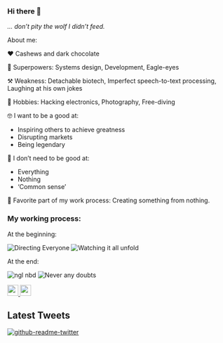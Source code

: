### Hi there 👋 

_... don’t pity the wolf I didn’t feed._

About me:

❤️  Cashews and dark chocolate

🚀 Superpowers: Systems design, Development, Eagle-eyes

⚒️ Weakness: Detachable biotech, Imperfect speech-to-text processing, Laughing at his own jokes

🥊 Hobbies: Hacking electronics, Photography, Free-diving

🤓 I want to be a good at:
* Inspiring others to achieve greatness
* Disrupting markets
* Being legendary



📛 I don’t need to be good at:
* Everything
* Nothing
* ‘Common sense’

💌 Favorite part of my work process:
Creating something from nothing. 

### My working process: 

At the beginning:

![Directing Everyone](https://media.giphy.com/media/xUOxeZhmfnLJkdcqc0/giphy.gif)
![Watching it all unfold](https://media.giphy.com/media/xPNtAIbfIzNjq/giphy.gif)

At the end:

![ngl nbd](https://media.giphy.com/media/3oEduU2mqmGvA7QYx2/giphy.gif)
![Never any doubts](https://media.giphy.com/media/lOGJZuQRTqW8E/giphy.gif)

<p>
  <a href="https://www.twitter.com/madmansnow">
    <img src="https://img.shields.io/badge/twitter-%231DA1F2.svg?&style=for-the-badge&logo=twitter&logoColor=white" height=25>
  </a>
  <a href="https://www.linkedin.com/in/joknowle"><img src="https://img.shields.io/badge/linkedin-%230077B5.svg?&style=for-the-badge&logo=linkedin&logoColor=white" height=25>
  </a>
  <!--
  <a href="https://www.instagram.com/madmansnow/">
    <img src="https://img.shields.io/badge/instagram-%23E4405F.svg?&style=for-the-badge&logo=instagram&logoColor=white" height=25>
  </a>
  -->
  <!-- <a href="https://medium.com/@madmansnow"><img src="https://img.shields.io/badge/medium-%2312100E.svg?&style=for-the-badge&logo=medium&logoColor=white" height=25>
  </a> -->
  <!-- <a href="https://dev.to/madmansnow"><img src="https://img.shields.io/badge/DEV.TO-%230A0A0A.svg?&style=for-the-badge&logo=dev-dot-to&logoColor=white" height=25>
  </a> -->
</p>
<!-- <p><a href="https://www.madmansnow.app">➡️ Check out my website</a></p> -->
  
  <h2>Latest Tweets</h2>
  <p><a href="https://twitter.com/madmansnow"><img src="https://github-readme-twitter.gazf.vercel.app/api?id=madmansnow&amp;layout=wide" alt="github-readme-twitter">
  </a></p>
  <!--
  <h2>GitHub Stats</h2>
  <p><img src="https://github-readme-stats.vercel.app/api?username=madmansnow&amp;show_icons=true" alt="GitHub Stats"></p>
  -->

<!--
**madmansn0w/madmansn0w** is a ✨ _special_ ✨ repository because its `README.md` (this file) appears on your GitHub profile.

Here are some ideas to get you started:

- 🔭 I’m currently working on ...
- 🌱 I’m currently learning ...
- 👯 I’m looking to collaborate on ...
- 🤔 I’m looking for help with ...
- 💬 Ask me about ...
- 📫 How to reach me: ...
- 😄 Pronouns: ...
- ⚡ Fun fact: ...
-->
